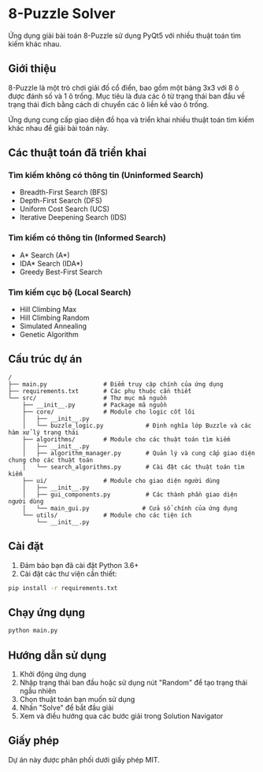 # 8-Puzzle Solver

Ứng dụng giải bài toán 8-Puzzle sử dụng PyQt5 với nhiều thuật toán tìm kiếm khác nhau.

## Giới thiệu

8-Puzzle là một trò chơi giải đố cổ điển, bao gồm một bảng 3x3 với 8 ô được đánh số và 1 ô trống. Mục tiêu là đưa các ô từ trạng thái ban đầu về trạng thái đích bằng cách di chuyển các ô liền kề vào ô trống.

Ứng dụng cung cấp giao diện đồ họa và triển khai nhiều thuật toán tìm kiếm khác nhau để giải bài toán này.

## Các thuật toán đã triển khai

### Tìm kiếm không có thông tin (Uninformed Search)
- Breadth-First Search (BFS)
- Depth-First Search (DFS)
- Uniform Cost Search (UCS)
- Iterative Deepening Search (IDS)

### Tìm kiếm có thông tin (Informed Search)
- A* Search (A*)
- IDA* Search (IDA*)
- Greedy Best-First Search

### Tìm kiếm cục bộ (Local Search)
- Hill Climbing Max
- Hill Climbing Random
- Simulated Annealing
- Genetic Algorithm

## Cấu trúc dự án

```
/
├── main.py                # Điểm truy cập chính của ứng dụng
├── requirements.txt       # Các phụ thuộc cần thiết
└── src/                   # Thư mục mã nguồn
    ├── __init__.py        # Package mã nguồn
    ├── core/              # Module cho logic cốt lõi
    │   ├── __init__.py
    │   └── buzzle_logic.py            # Định nghĩa lớp Buzzle và các hàm xử lý trạng thái
    ├── algorithms/        # Module cho các thuật toán tìm kiếm
    │   ├── __init__.py
    │   ├── algorithm_manager.py       # Quản lý và cung cấp giao diện chung cho các thuật toán
    │   └── search_algorithms.py       # Cài đặt các thuật toán tìm kiếm
    ├── ui/                # Module cho giao diện người dùng
    │   ├── __init__.py
    │   ├── gui_components.py          # Các thành phần giao diện người dùng
    │   └── main_gui.py               # Cửa sổ chính của ứng dụng
    └── utils/             # Module cho các tiện ích
        └── __init__.py
```

## Cài đặt

1. Đảm bảo bạn đã cài đặt Python 3.6+
2. Cài đặt các thư viện cần thiết:

```bash
pip install -r requirements.txt
```

## Chạy ứng dụng

```bash
python main.py
```

## Hướng dẫn sử dụng

1. Khởi động ứng dụng
2. Nhập trạng thái ban đầu hoặc sử dụng nút "Random" để tạo trạng thái ngẫu nhiên
3. Chọn thuật toán bạn muốn sử dụng
4. Nhấn "Solve" để bắt đầu giải
5. Xem và điều hướng qua các bước giải trong Solution Navigator

## Giấy phép

Dự án này được phân phối dưới giấy phép MIT. 